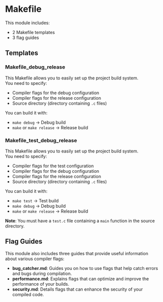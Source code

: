 # Makefile
This module includes:
- 2 Makefile templates
- 3 flag guides

## Templates

### Makefile_debug_release
This Makefile allows you to easily set up the project build system.  
You need to specify:
- Compiler flags for the debug configuration
- Compiler flags for the release configuration
- Source directory (directory containing `.c` files)

You can build it with:
- `make debug`             -> Debug build
- `make` or `make release` -> Release build

### Makefile_test_debug_release
This Makefile allows you to easily set up the project build system.  
You need to specify:
- Compiler flags for the test configuration
- Compiler flags for the debug configuration
- Compiler flags for the release configuration
- Source directory (directory containing `.c` files)

You can build it with:
- `make test`              -> Test build
- `make debug`             -> Debug build
- `make` or `make release` -> Release build

**Note**: You must have a `test.c` file containing a `main` function in the source directory.

## Flag Guides

This module also includes three guides that provide useful information about various compiler flags:

- **bug_catcher.md**: Guides you on how to use flags that help catch errors and bugs during compilation.
- **performance.md**: Explains flags that can optimize and improve the performance of your builds.
- **security.md**: Details flags that can enhance the security of your compiled code.


